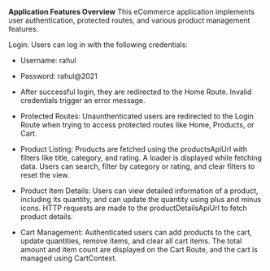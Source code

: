 **Application Features Overview**
    This eCommerce application implements user authentication, protected routes, and various product management features.

Login: Users can log in with the following credentials:

 * Username: rahul
 * Password: rahul@2021

* After successful login, they are redirected to the Home Route. Invalid credentials trigger an error message.

* Protected Routes: Unaunthenticated users are redirected to the Login Route when trying to access protected routes like Home, Products, or Cart.

* Product Listing: Products are fetched using the productsApiUrl with filters like title, category, and rating. A loader is displayed while fetching data. Users can search, filter by category or rating, and clear filters to reset the view.

* Product Item Details: Users can view detailed information of a product, including its quantity, and can update the quantity using plus and minus icons. HTTP requests are made to the productDetailsApiUrl to fetch product details.

* Cart Management: Authenticated users can add products to the cart, update quantities, remove items, and clear all cart items. The total amount and item count are displayed on the Cart Route, and the cart is managed using CartContext.

